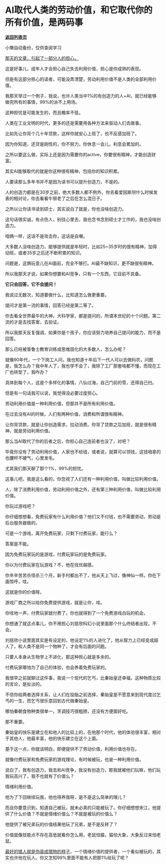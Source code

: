 # AI取代人类的劳动价值，和它取代你的所有价值，是两码事

[**返回列表页**](/gzh/记忆承载3)

小懒自动备份，仅供查阅学习

[那天的文章，引起了一部分人的担心。  
](http://mp.weixin.qq.com/s?__biz=MzU0MjYwNDU2Mw==&mid=2247510178&idx=1&sn=340012e0667331aeb1ed35bf48d6b721&chksm=fb1ac4decc6d4dc8e637a0084c2aa15aca14829b0922db3c2ba83c98ea068f6e8c784e390dea&scene=21#wechat_redirect)

这是好事儿，成年人才会担心自己失去利用价值，担心是你成熟的表现。  

但是有这部分担心的读者，可能没弄清楚，劳动利用价值不是人类的全部利用价值。  

我那天举过一个例子，我说，也许人类当中1%的有创造力的人+AI，就已经能够做完所有的事情，99%的派不上用场。  

这种担忧是可能发生的，而且概率不低。

人类在工业文明的时代，更多的还是需要用各种方法来驱动人们去做事。

比如先让你背个几十年贷款，这样你就安心上班了，也不反感加班了。  

因为你知道，还贷是刚性的，你不努力，你休息一会儿，利息会累加的。  

之所以要这么做，实际上还是因为需要你的active，你要很有精神，才能创造财富。  

其实AI能够取代的就是你这种很有精神，包括你的知识积累。

人要读那么多年书并不是因为读书可以提升创造力，不是的。  

人的创造力都是在30岁之前，绝大多数人都不例外，你去看爱因斯坦什么时候发表的相对论，你去看看牛顿老了之后在怎么混日子。

之所以让你读书读到硕士，其实说白了就是，你也没啥创造力。  

这句话很实诚，有点伤人，别往心里去，我也念书念到硕士才工作的，我也没啥创造力。  

咱俩一样，这话不是攻击你，这话是自嘲。  

大多数人没啥创造力，能够提供就是年轻时，比如25~35岁时的很有精神，加得动班，或者35岁之后还不断积累的知识。  

问题是，这俩玩意儿在AI面前，完全不够打。AI最不缺知识，更不缺很有精神。  

所以我那天才说，如果你想要和AI竞争，只有一个东西，它目前不具备。  

 **它只会回答，它不会提问！**

我说过无数次，知道要做什么，比知道怎么做更重要。  

提问才是第一流的事情，回答已经是第二等了。

你去看全世界最牛的大神，大科学家，都是提问的，所谓本世纪的十个问题。第二流的才是去找答案，去验证。  

所以我那天反复强调，如果你是个孩子，你应该努力培养自己提问的能力，而不是回答。

那么已经被普鲁士教育训练成思维固化的大多数人，怎么办呢？  

就像90年代，一个下岗工人问，我也知道十年后下一代人可以去做码农，问题是，我怎么办？我中年人了，我也学不会了，我除了工厂那套啥都不懂，而现在工厂也转型了，我咋办？  

具体到每个人，这是个多样化的事情，八仙过海，自己门前的雪，还得自己扫。  

但是有一句话我可以说，我觉得没必要过度担心。

劳动利用价值是一种利用价值，但那并不是所有利用价值。  

在过去没有AI的时候，人们有两种价值，消费和所谓很有精神。  

让你背贷款，就是让你创造需求，拉动消费。你背了贷款之后加班，就是很有精神，就是劳动利用价值。  

那么当AI取代了你的后者之后，你担心自己连前者也没了，对吧？

毕竟你没有了劳动利用价值，人家也不给钱，或者说，就算可以领钱，这钱咱拿的也腰杆不硬气，心里发毛。

尤其我们那天聊了那个1%，99%的担忧。  

这事儿吧，我是这么看的，你忽视了人们还有一种利用价值，叫做比较利用价值。

人，除了消费利用价值，劳动利用价值之外，还有第三种利用价值，叫做比较利用价值。  

你玩过游戏吧？  

你仔细想想看，免费玩家有什么利用价值？他们又不付钱，也不需要劳动，劳动是后台服务器做的。

可是一个游戏，离开免费玩家，只剩下付费玩家，能行么？

答案是不能。

因为免费玩家玩的是游戏，付费玩家玩的是免费玩家。  

你以为付费玩家在玩游戏？不，他在找优越感。  

你辛辛苦苦杀怪杀三个月，新手村都出不了，他从天上飞过，像神仙一样。你在下面惊呼，哇。

这就是你的价值呀。  

游戏厂商之所以给你免费提供游戏，就是让你，哇。

你哇地一声，付费玩家就付费了。你也就得到了一个免费游戏白玩的机会。

你想通了就这点事儿，你不用担心刘慈欣科幻小说里面那个什么终结者出现，不会。  

刘慈欣小说里面其实是有设定的，他设定1%的人进化了，他从智力上已经变成超人了，和人类不是同一个物种了，才会有后面的问题。  

只要人本身从生物学上不进化，那这种担心就是多余的。  

付费玩家哪怕为了自己的体验，也会养着免费玩家的。

我很早之前就聊过这件事，我说一个现代的乞丐，比秦始皇还幸福，这种物质比较的言论，是扯淡的。  

不信你给两者选择关系，让人们在投胎之前选择，秦始皇是不愿意来到现代度过乞丐的一生，而乞丐很乐意回到古代做秦始皇。

哪怕秦朝食物种类很单一，烹调技巧很粗陋，还没有方便面好吃。

那不重要。  

秦始皇的快乐是建立在和他人的比较上的，在他那个时代，他的体验很丰富，相对于其他人，他最丰富，他的快乐建立在这个上面。

基于这一点，你就该明白，即便提供不了劳动价值，利用价值也存在。

就像付费玩家和免费玩家的游戏理论，有时候被玩，也是一种利用价值。

说白了，我有创造力，我去和AI竞争，我没有创造力，那我就被他们玩嘛，他们玩我玩高兴了，我不也就有了价值么？

情绪利用价值。

他为了下回继续玩我，他也得养我呀，是不是这么简单的理儿？

而且你要意识到，知道自己被玩，就未必真的只能被玩了。你仔细想想宋江，他提供了什么价值？不就是情绪价值么？不就是被玩的价值么？

他提供了被兄弟玩的价值结果他玩了兄弟，是不是反转了？

价值就像技能点不存在高低就看你怎么用，老鼠怕猫，猫怕大象，大象反过来怕老鼠。

[最好的猎人就是伪装成猎物的样子](http://mp.weixin.qq.com/s?__biz=MzU3NDc5Nzc0NQ==&mid=2247523202&idx=1&sn=d0ef6e3df95afd2f2ee89301de833ca5&chksm=fd2e395cca59b04a0b639ed9ea15f0f0e03c59d5ccd0c328c500b69d2dd75f8488f7a7458bba&scene=21#wechat_redirect)，一个情绪价值的提供者，一个看似被玩的，其实也许他在玩人。你又怎知99%里面不能有人把那1%给玩了呢？

